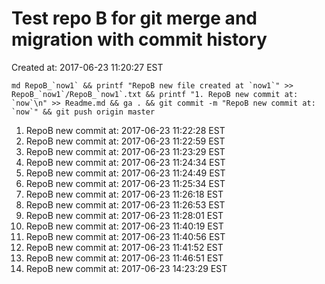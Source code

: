 # Test repo B for git merge and migration with commit history

Created at: 2017-06-23 11:20:27 EST

```
md RepoB_`now1` && printf "RepoB new file created at `now1`" >> RepoB_`now1`/RepoB_`now1`.txt && printf "1. RepoB new commit at: `now`\n" >> Readme.md && ga . && git commit -m "RepoB new commit at: `now`" && git push origin master
```

1. RepoB new commit at: 2017-06-23 11:22:28 EST
1. RepoB new commit at: 2017-06-23 11:22:59 EST
1. RepoB new commit at: 2017-06-23 11:23:29 EST
1. RepoB new commit at: 2017-06-23 11:24:34 EST
1. RepoB new commit at: 2017-06-23 11:24:49 EST
1. RepoB new commit at: 2017-06-23 11:25:34 EST
1. RepoB new commit at: 2017-06-23 11:26:18 EST
1. RepoB new commit at: 2017-06-23 11:26:53 EST
1. RepoB new commit at: 2017-06-23 11:28:01 EST
1. RepoB new commit at: 2017-06-23 11:40:19 EST
1. RepoB new commit at: 2017-06-23 11:40:56 EST
1. RepoB new commit at: 2017-06-23 11:41:52 EST
1. RepoB new commit at: 2017-06-23 11:46:51 EST
1. RepoB new commit at: 2017-06-23 14:23:29 EST
